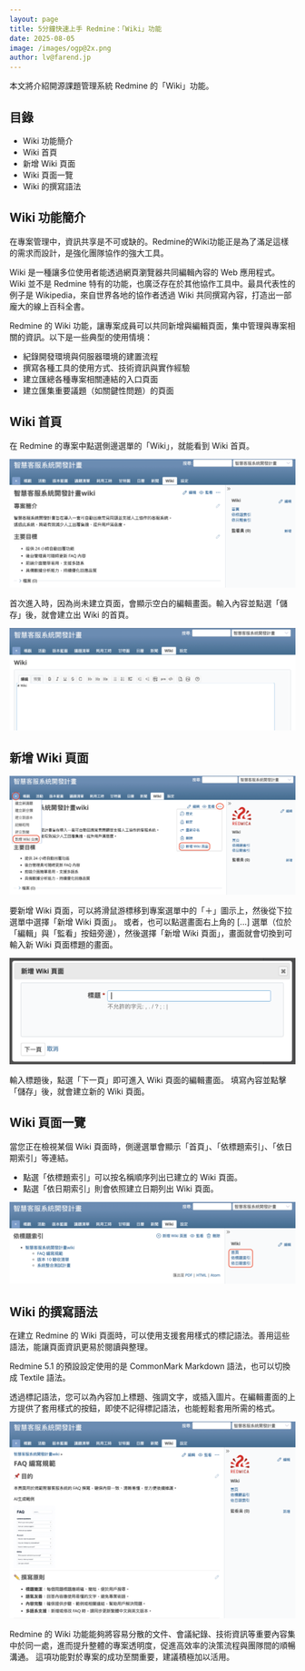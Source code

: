 ```yaml
---
layout: page
title: 5分鐘快速上手 Redmine：「Wiki」功能
date: 2025-08-05
image: /images/ogp@2x.png
author: lv@farend.jp
---
```


本文將介紹開源課題管理系統 Redmine 的「Wiki」功能。

## 目錄

- Wiki 功能簡介
- Wiki 首頁
- 新增 Wiki 頁面
- Wiki 頁面一覽
- Wiki 的撰寫語法

## Wiki 功能簡介

在專案管理中，資訊共享是不可或缺的。Redmine的Wiki功能正是為了滿足這樣的需求而設計，是強化團隊協作的強大工具。

Wiki 是一種讓多位使用者能透過網頁瀏覽器共同編輯內容的 Web 應用程式。Wiki 並不是 Redmine 特有的功能，也廣泛存在於其他協作工具中。最具代表性的例子是 Wikipedia，來自世界各地的協作者透過 Wiki 共同撰寫內容，打造出一部龐大的線上百科全書。

Redmine 的 Wiki 功能，讓專案成員可以共同新增與編輯頁面，集中管理與專案相關的資訊。以下是一些典型的使用情境：

- 紀錄開發環境與伺服器環境的建置流程  
- 撰寫各種工具的使用方式、技術資訊與實作經驗  
- 建立匯總各種專案相關連結的入口頁面  
- 建立匯集重要議題（如關鍵性問題）的頁面

## Wiki 首頁

在 Redmine 的專案中點選側邊選單的「Wiki」，就能看到 Wiki 首頁。

![](images/wiki-01@2x.png)

首次進入時，因為尚未建立頁面，會顯示空白的編輯畫面。輸入內容並點選「儲存」後，就會建立出 Wiki 的首頁。

![](images/wiki-02@2x.png)

## 新增 Wiki 頁面

![](images/wiki-03@2x.png)

要新增 Wiki 頁面，可以將滑鼠游標移到專案選單中的「＋」圖示上，然後從下拉選單中選擇「新增 Wiki 頁面」。
或者，也可以點選畫面右上角的 [...] 選單（位於「編輯」與「監看」按鈕旁邊），然後選擇「新增 Wiki 頁面」，畫面就會切換到可輸入新 Wiki 頁面標題的畫面。

![](images/wiki-04@2x.png)

輸入標題後，點選「下一頁」即可進入 Wiki 頁面的編輯畫面。
填寫內容並點擊「儲存」後，就會建立新的 Wiki 頁面。

## Wiki 頁面一覽

當您正在檢視某個 Wiki 頁面時，側邊選單會顯示「首頁」、「依標題索引」、「依日期索引」等連結。

- 點選「依標題索引」可以按名稱順序列出已建立的 Wiki 頁面。
- 點選「依日期索引」則會依照建立日期列出 Wiki 頁面。

![](images/wiki-05@2x.png)

## Wiki 的撰寫語法

在建立 Redmine 的 Wiki 頁面時，可以使用支援套用樣式的標記語法。善用這些語法，能讓頁面資訊更易於閱讀與整理。

Redmine 5.1 的預設設定使用的是 CommonMark Markdown 語法，也可以切換成 Textile 語法。

透過標記語法，您可以為內容加上標題、強調文字，或插入圖片。在編輯畫面的上方提供了套用樣式的按鈕，即使不記得標記語法，也能輕鬆套用所需的格式。

![](images/wiki-06@2x.png)

Redmine 的 Wiki 功能能夠將容易分散的文件、會議紀錄、技術資訊等重要內容集中於同一處，進而提升整體的專案透明度，促進高效率的決策流程與團隊間的順暢溝通。
這項功能對於專案的成功至關重要，建議積極加以活用。